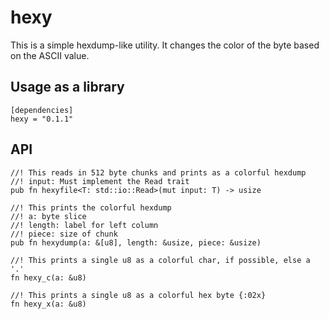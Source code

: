 # hexy

This is a simple hexdump-like utility. It changes the color of the byte based on the ASCII value.

## Usage as a library

```
[dependencies]
hexy = "0.1.1"
```

## API

```
//! This reads in 512 byte chunks and prints as a colorful hexdump
//! input: Must implement the Read trait
pub fn hexyfile<T: std::io::Read>(mut input: T) -> usize

//! This prints the colorful hexdump
//! a: byte slice
//! length: label for left column
//! piece: size of chunk
pub fn hexydump(a: &[u8], length: &usize, piece: &usize)

//! This prints a single u8 as a colorful char, if possible, else a '.'
fn hexy_c(a: &u8)

//! This prints a single u8 as a colorful hex byte {:02x}
fn hexy_x(a: &u8)
```
